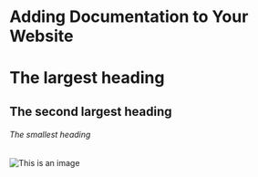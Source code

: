 # Adding Documentation to Your Website
# The largest heading
## The second largest heading
###### The smallest heading
![This is an image](https://myoctocat.com/assets/images/base-octocat.svg)


